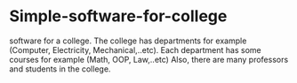 # Simple-software-for-college
 software for a college. The college has departments for example (Computer, Electricity, Mechanical,..etc). Each department has some courses for example (Math, OOP, Law,..etc) Also, there are many professors and students in the college.
